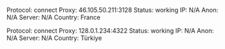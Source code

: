 Protocol: connect
Proxy: 46.105.50.211:3128
Status: working
IP: N/A
Anon: N/A
Server: N/A
Country: France

Protocol: connect
Proxy: 128.0.1.234:4322
Status: working
IP: N/A
Anon: N/A
Server: N/A
Country: Türkiye

